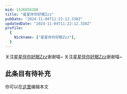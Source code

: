 ```yaml
---
mid: 1526856386
title: "星星伴你好眠Zzz"
pubDate: "2024-11-04T11:22:12.338Z"
updatedDate: "2024-11-04T11:22:12.338Z"
profile:
  {
    Nickname: ["星星伴你好眠Zzz"],
  }
---
```


关注[星星伴你好眠Zzz](https://space.bilibili.com/1526856386)谢谢喵~ 关注[星星伴你好眠Zzz](https://space.bilibili.com/1526856386)谢谢喵~

## 此条目有待补充
你可以在[这里](https://github.com/Yuhanawa/VTuber.ICU-Content/edit/master/v/星星伴你好眠Zzz/index.md)编辑本文
